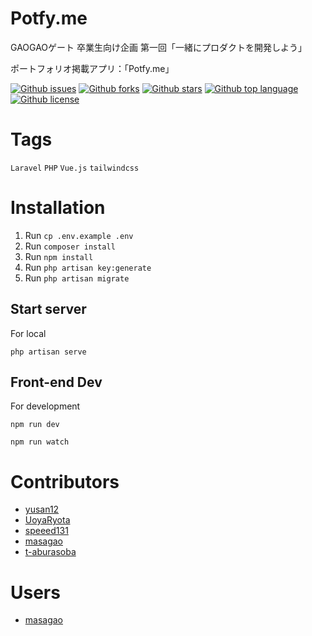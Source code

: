 # Potfy.me

<!-- # Short Description -->

GAOGAOゲート 卒業生向け企画 第一回「一緒にプロダクトを開発しよう」

ポートフォリオ掲載アプリ：「Potfy.me」

<!-- # Badges -->

[![Github issues](https://img.shields.io/github/issues/masagao/potfy)](https://github.com/masagao/potfy/issues)
[![Github forks](https://img.shields.io/github/forks/masagao/potfy)](https://github.com/masagao/potfy/network/members)
[![Github stars](https://img.shields.io/github/stars/masagao/potfy)](https://github.com/masagao/potfy/stargazers)
[![Github top language](https://img.shields.io/github/languages/top/masagao/potfy)](https://github.com/masagao/potfy/)
[![Github license](https://img.shields.io/github/license/masagao/potfy)](https://github.com/masagao/potfy/)

# Tags

`Laravel` `PHP` `Vue.js` `tailwindcss`


# Installation

1. Run `cp .env.example .env`
2. Run `composer install`
3. Run `npm install`
4. Run `php artisan key:generate`
5. Run `php artisan migrate`


## Start server

For local
```
php artisan serve
```

## Front-end Dev

For development
```
npm run dev
```
```
npm run watch
```

# Contributors

- [yusan12](https://github.com/yusan12)
- [UoyaRyota](https://github.com/UoyaRyota)
- [speeed131](https://github.com/speeed131)
- [masagao](https://github.com/masagao)
- [t-aburasoba](https://github.com/t-aburasoba)

# Users

- [masagao](https://github.com/masagao)

<!-- CREATED_BY_LEADYOU_README_GENERATOR -->